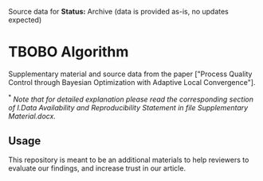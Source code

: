 Source data for 
**Status:** Archive (data is provided as-is, no updates expected)

# TBOBO Algorithm

Supplementary material and source data from the paper ["Process Quality Control through Bayesian Optimization with Adaptive Local Convergence"].

<sup>*</sup> *Note that for detailed explanation please read the corresponding section of I.Data Availability and Reproducibility Statement in file Supplementary Material.docx.*

## Usage

This repository is meant to be an additional materials to help reviewers to evaluate our findings, and increase trust in our article.
